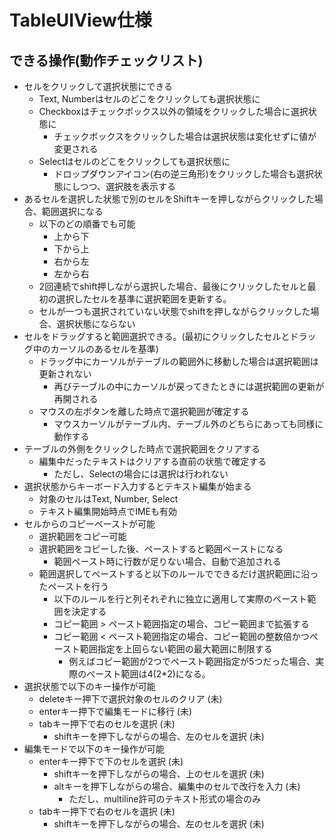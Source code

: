 # TableUIView仕様

## できる操作(動作チェックリスト)

- セルをクリックして選択状態にできる
  - Text, Numberはセルのどこをクリックしても選択状態に
  - Checkboxはチェックボックス以外の領域をクリックした場合に選択状態に
    - チェックボックスをクリックした場合は選択状態は変化せずに値が変更される
  - Selectはセルのどこをクリックしても選択状態に
    - ドロップダウンアイコン(右の逆三角形)をクリックした場合も選択状態にしつつ、選択肢を表示する
- あるセルを選択した状態で別のセルをShiftキーを押しながらクリックした場合、範囲選択になる
  - 以下のどの順番でも可能
    - 上から下
    - 下から上
    - 右から左
    - 左から右
  - 2回連続でshift押しながら選択した場合、最後にクリックしたセルと最初の選択したセルを基準に選択範囲を更新する。
  - セルが一つも選択されていない状態でshiftを押しながらクリックした場合、選択状態にならない
- セルをドラッグすると範囲選択できる。(最初にクリックしたセルとドラッグ中のカーソルのあるセルを基準)
  - ドラッグ中にカーソルがテーブルの範囲外に移動した場合は選択範囲は更新されない
    - 再びテーブルの中にカーソルが戻ってきたときには選択範囲の更新が再開される
  - マウスの左ボタンを離した時点で選択範囲が確定する
    - マウスカーソルがテーブル内、テーブル外のどちらにあっても同様に動作する
- テーブルの外側をクリックした時点で選択範囲をクリアする
  - 編集中だったテキストはクリアする直前の状態で確定する
    - ただし、Selectの場合には選択は行われない
- 選択状態からキーボード入力するとテキスト編集が始まる
  - 対象のセルはText, Number, Select
  - テキスト編集開始時点でIMEも有効
- セルからのコピーペーストが可能
  - 選択範囲をコピー可能
  - 選択範囲をコピーした後、ペーストすると範囲ペーストになる
    - 範囲ペースト時に行数が足りない場合、自動で追加される
  - 範囲選択してペーストすると以下のルールでできるだけ選択範囲に沿ったペーストを行う
    - 以下のルールを行と列それぞれに独立に適用して実際のペースト範囲を決定する
    - コピー範囲 > ペースト範囲指定の場合、コピー範囲まで拡張する
    - コピー範囲 < ペースト範囲指定の場合、コピー範囲の整数倍かつペースト範囲指定を上回らない範囲の最大範囲に制限する
      - 例えばコピー範囲が2つでペースト範囲指定が5つだった場合、実際のペースト範囲は4(2*2)になる。
- 選択状態で以下のキー操作が可能
  - deleteキー押下で選択対象のセルのクリア (未)
  - enterキー押下で編集モードに移行 (未)
  - tabキー押下で右のセルを選択 (未)
    - shiftキーを押下しながらの場合、左のセルを選択 (未)
- 編集モードで以下のキー操作が可能
  - enterキー押下で下のセルを選択 (未)
    - shiftキーを押下しながらの場合、上のセルを選択 (未)
    - altキーを押下しながらの場合、編集中のセルで改行を入力 (未)
      - ただし、multiline許可のテキスト形式の場合のみ
  - tabキー押下で右のセルを選択 (未)
    - shiftキーを押下しながらの場合、左のセルを選択 (未)
